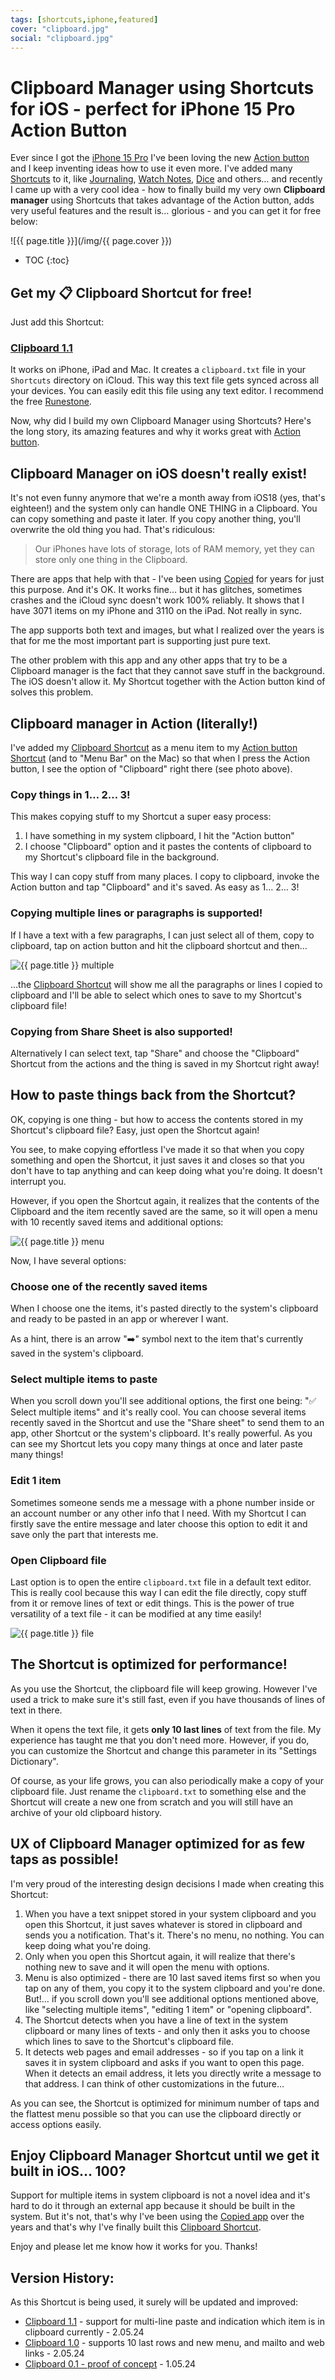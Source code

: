 ```yaml
---
tags: [shortcuts,iphone,featured]
cover: "clipboard.jpg"
social: "clipboard.jpg"
---
```


# Clipboard Manager using Shortcuts for iOS - perfect for iPhone 15 Pro Action Button

Ever since I got the [iPhone 15 Pro](/iphone15) I've been loving the new [Action button](/action/) and I keep inventing ideas how to use it even more. I've added many [Shortcuts](/shortcuts) to it, like [Journaling](/journal), [Watch Notes](/watchnotes/), [Dice](/dice-shortcut/) and others… and recently I came up with a very cool idea - how to finally build my very own **Clipboard manager** using Shortcuts that takes advantage of the Action button, adds very useful features and the result is… glorious - and you can get it for free below:

<!--More-->

![{{ page.title }}](/img/{{ page.cover }})

* TOC
{:toc}

## Get my 📋 Clipboard Shortcut for free!

Just add this Shortcut:

### [Clipboard 1.1][c]

It works on iPhone, iPad and Mac. It creates a `clipboard.txt` file in your `Shortcuts` directory on iCloud. This way this text file gets synced across all your devices. You can easily edit this file using any text editor. I recommend the free [Runestone][r].

Now, why did I build my own Clipboard Manager using Shortcuts? Here's the long story, its amazing features and why it works great with [Action button](/action).

## Clipboard Manager on iOS doesn't really exist!

It's not even funny anymore that we're a month away from iOS18 (yes, that's eighteen!) and the system only can handle ONE THING in a Clipboard. You can copy something and paste it later. If you copy another thing, you'll overwrite the old thing you had. That's ridiculous:

> Our iPhones have lots of storage, lots of RAM memory, yet they can store only one thing in the Clipboard.

There are apps that help with that - I've been using [Copied][cp] for years for just this purpose. And it's OK. It works fine… but it has glitches, sometimes crashes and the iCloud sync doesn't work 100% reliably. It shows that I have 3071 items on my iPhone and 3110 on the iPad. Not really in sync.

The app supports both text and images, but what I realized over the years is that for me the most important part is supporting just pure text.

The other problem with this app and any other apps that try to be a Clipboard manager is the fact that they cannot save stuff in the background. The iOS doesn't allow it. My Shortcut together with the Action button kind of solves this problem.

## Clipboard manager in Action (literally!)

I've added my [Clipboard Shortcut][c] as a menu item to my [Action button Shortcut](/action) (and to "Menu Bar" on the Mac) so that when I press the Action button, I see the option of "Clipboard" right there (see photo above).

### Copy things in 1… 2… 3!

This makes copying stuff to my Shortcut a super easy process:

1. I have something in my system clipboard, I hit the "Action button"
2. I choose "Clipboard" option and it pastes the contents of clipboard to my Shortcut's clipboard file in the background.

This way I can copy stuff from many places. I copy to clipboard, invoke the Action button and tap "Clipboard" and it's saved. As easy as 1… 2… 3!

### Copying multiple lines or paragraphs is supported!

If I have a text with a few paragraphs, I can just select all of them, copy to clipboard, tap on action button and hit the clipboard shortcut and then…

![{{ page.title }} multiple](/img/clipboard-multiple.jpg)

…the [Clipboard Shortcut][c] will show me all the paragraphs or lines I copied to clipboard and I'll be able to select which ones to save to my Shortcut's clipboard file!

### Copying from Share Sheet is also supported!

Alternatively I can select text, tap "Share" and choose the "Clipboard" Shortcut from the actions and the thing is saved in my Shortcut right away!

## How to paste things back from the Shortcut?

OK, copying is one thing - but how to access the contents stored in my Shortcut's clipboard file? Easy, just open the Shortcut again!

You see, to make copying effortless I've made it so that when you copy something and open the Shortcut, it just saves it and closes so that you don't have to tap anything and can keep doing what you're doing. It doesn't interrupt you.

However, if you open the Shortcut again, it realizes that the contents of the Clipboard and the item recently saved are the same, so it will open a menu with 10 recently saved items and additional options:

![{{ page.title }} menu](/img/clipboard-menu.jpg)

Now, I have several options:

### Choose one of the recently saved items

When I choose one the items, it's pasted directly to the system's clipboard and ready to be pasted in an app or wherever I want.

As a hint, there is an arrow "➡️" symbol next to the item that's currently saved in the system's clipboard.

### Select multiple items to paste

When you scroll down you'll see additional options, the first one being: "✅ Select multiple items" and it's really cool. You can choose several items recently saved in the Shortcut and use the "Share sheet" to send them to an app, other Shortcut or the system's clipboard. It's really powerful. As you can see my Shortcut lets you copy many things at once and later paste many things!

### Edit 1 item

Sometimes someone sends me a message with a phone number inside or an account number or any other info that I need. With my Shortcut I can firstly save the entire message and later choose this option to edit it and save only the part that interests me.

### Open Clipboard file

Last option is to open the entire `clipboard.txt` file in a default text editor. This is really cool because this way I can edit the file directly, copy stuff from it or remove lines of text or edit things. This is the power of true versatility of a text file - it can be modified at any time easily!

![{{ page.title }} file](/img/clipboard-file.jpg)

## The Shortcut is optimized for performance!

As you use the Shortcut, the clipboard file will keep growing. However I've used a trick to make sure it's still fast, even if you have thousands of lines of text in there.

When it opens the text file, it gets **only 10 last lines** of text from the file. My experience has taught me that you don't need more. However, if you do, you can customize the Shortcut and change this parameter in its "Settings Dictionary".

Of course, as your life grows, you can also periodically make a copy of your clipboard file. Just rename the `clipboard.txt` to something else and the Shortcut will create a new one from scratch and you will still have an archive of your old clipboard history.

## UX of Clipboard Manager optimized for as few taps as possible!

I'm very proud of the interesting design decisions I made when creating this Shortcut:

1. When you have a text snippet stored in your system clipboard and you open this Shortcut, it just saves whatever is stored in clipboard and sends you a notification. That's it. There's no menu, no nothing. You can keep doing what you're doing.
2. Only when you open this Shortcut again, it will realize that there's nothing new to save and it will open the menu with options.
3. Menu is also optimized - there are 10 last saved items first so when you tap on any of them, you copy it to the system clipboard and you're done. But!… if you scroll down you'll see additional options mentioned above, like "selecting multiple items", "editing 1 item" or "opening clipboard".
4. The Shortcut detects when you have a line of text in the system clipboard or many lines of texts - and only then it asks you to choose which lines to save to the Shortcut's clipboard file.
5. It detects web pages and email addresses - so if you tap on a link it saves it in system clipboard and asks if you want to open this page. When it detects an email address, it lets you directly write a message to that address. I can think of other customizations in the future…

As you can see, the Shortcut is optimized for minimum number of taps and the flattest menu possible so that you can use the clipboard directly or access options easily.

## Enjoy Clipboard Manager Shortcut until we get it built in iOS… 100?

Support for multiple items in system clipboard is not a novel idea and it's hard to do it through an external app because it should be built in the system. But it's not, that's why I've been using the [Copied app][cp] over the years and that's why I've finally built this [Clipboard Shortcut][c].

Enjoy and please let me know how it works for you. Thanks!

## Version History:

As this Shortcut is being used, it surely will be updated and improved:

- [Clipboard 1.1][c] - support for multi-line paste and indication which item is in clipboard currently - 2.05.24
- [Clipboard 1.0](https://www.icloud.com/shortcuts/49b034b005ce432a9c40fff2bc574842) - supports 10 last rows and new menu, and mailto and web links - 2.05.24
- [Clipboard 0.1 - proof of concept](https://www.icloud.com/shortcuts/fc33fbf9f9134ec0aa5f54839c1d8fd2) - 1.05.24


[c]: https://www.icloud.com/shortcuts/b9e5294f573047cc9e15d5d7ffa58874
[r]: https://runestone.app
[cp]: https://www.macstories.net/reviews/copied-a-full-featured-clipboard-manager-for-ios-9/

[n]: https://michael.gratis/nozbe
[np]: https://michael.gratis/nozbepersonal